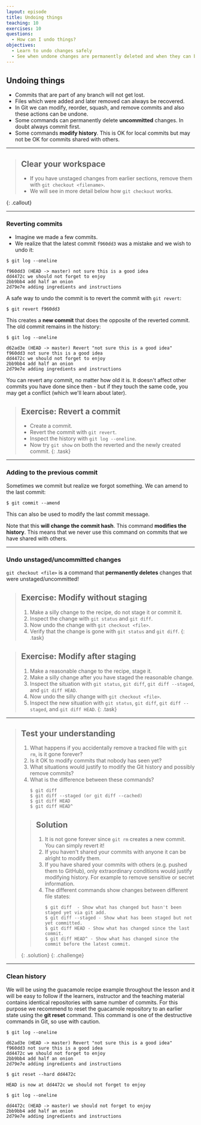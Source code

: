 ```yaml
---
layout: episode
title: Undoing things
teaching: 10
exercises: 10
questions:
  - How can I undo things?
objectives:
  - Learn to undo changes safely
  - See when undone changes are permanently deleted and when they can be retrieved
---
```


## Undoing things

- Commits that are part of any branch will not get lost.
- Files which were added and later removed can always be recovered.
- In Git we can modify, reorder, squash, and remove commits and also these actions can be undone.
- Some commands can permanently delete **uncommitted** changes. In doubt always commit first.
- Some commands **modify history**. This is OK for local commits but may not be OK for commits shared
  with others.

---

> ## Clear your workspace
>
> - If you have unstaged changes from earlier sections, remove them with `git checkout <filename>`.
> - We will see in more detail below how `git checkout` works.
>
{: .callout}

---

### Reverting commits

- Imagine we made a few commits.
- We realize that the latest commit `f960dd3` was a mistake and we wish to undo it:

```
$ git log --oneline

f960dd3 (HEAD -> master) not sure this is a good idea
dd4472c we should not forget to enjoy
2bb9bb4 add half an onion
2d79e7e adding ingredients and instructions
```

A safe way to undo the commit is to revert the commit with `git revert`:

```
$ git revert f960dd3
```

This creates a **new commit** that does the opposite of the reverted commit.
The old commit remains in the history:

```
$ git log --oneline

d62ad3e (HEAD -> master) Revert "not sure this is a good idea"
f960dd3 not sure this is a good idea
dd4472c we should not forget to enjoy
2bb9bb4 add half an onion
2d79e7e adding ingredients and instructions
```

You can revert any commit, no matter how old it is.  It doesn't affect
other commits you have done since then - but if they touch the same
code, you may get a conflict (which we'll learn about later).

> ## Exercise: Revert a commit
>
> - Create a commit.
> - Revert the commit with `git revert`.
> - Inspect the history with `git log --oneline`.
> - Now try `git show` on both the reverted and the newly created commit.
{: .task}

---

### Adding to the previous commit

Sometimes we commit but realize we forgot something.
We can amend to the last commit:

```shell
$ git commit --amend
```

This can also be used to modify the last commit message.

Note that this **will change the commit hash**. This command **modifies the history**.
This means that we never use this command on commits that we have shared with others.

---

### Undo unstaged/uncommitted changes

`git checkout <file>` is a command that **permanently deletes** changes
that were unstaged/uncommitted!

> ## Exercise: Modify without staging
>
> 1. Make a silly change to the recipe, do not stage it or commit it.
> 2. Inspect the change with `git status` and `git diff`.
> 3. Now undo the change with `git checkout <file>`.
> 4. Verify that the change is gone with `git status` and `git diff`.
{: .task}

> ## Exercise: Modify after staging
>
> 1. Make a reasonable change to the recipe, stage it.
> 2. Make a silly change after you have staged the reasonable change.
> 3. Inspect the situation with `git status`, `git diff`, `git diff --staged`, and `git diff HEAD`.
> 4. Now undo the silly change with `git checkout <file>`.
> 5. Inspect the new situation with `git status`, `git diff`, `git diff --staged`, and `git diff HEAD`.
{: .task}

---

> ## Test your understanding
>
> 1. What happens if you accidentally remove a tracked file with `git rm`, is it gone forever?
> 2. Is it OK to modify commits that nobody has seen yet?
> 3. What situations would justify to modify the Git history and possibly remove commits?
> 4. What is the difference between these commands?
>    ```
>    $ git diff
>    $ git diff --staged (or git diff --cached)
>    $ git diff HEAD
>    $ git diff HEAD^
>    ```
>
> > ## Solution
> >
> > 1. It is not gone forever since `git rm` creates a new commit. You can simply revert it!
> > 2. If you haven't shared your commits with anyone it can be alright to modify them.
> > 3. If you have shared your commits with others (e.g. pushed them to GitHub), only extraordinary
> >    conditions would justify modifying history. For example to remove sensitive or secret information.
> > 4. The different commands show changes between different file states:
> >    ```
> >    $ git diff  - Show what has changed but hasn't been staged yet via git add.
> >    $ git diff --staged - Show what has been staged but not yet committed.
> >    $ git diff HEAD - Show what has changed since the last commit.
> >    $ git diff HEAD^ - Show what has changed since the commit before the latest commit.
> >    ```
> {: .solution}
{: .challenge}

---
### Clean history

We will be using the guacamole recipe example throughout the lesson and it will be easy
to follow if the learners, instructor and the teaching material contains identical
repositories with  same number of commits. For this purpose we recommend to reset the
guacamole repository to an earlier state using the **git reset** command. This command is
one of the destructive commands in Git, so use with caution.

```
$ git log --oneline

d62ad3e (HEAD -> master) Revert "not sure this is a good idea"
f960dd3 not sure this is a good idea
dd4472c we should not forget to enjoy
2bb9bb4 add half an onion
2d79e7e adding ingredients and instructions

$ git reset --hard dd4472c

HEAD is now at dd4472c we should not forget to enjoy

$ git log --oneline

dd4472c (HEAD -> master) we should not forget to enjoy
2bb9bb4 add half an onion
2d79e7e adding ingredients and instructions

```

